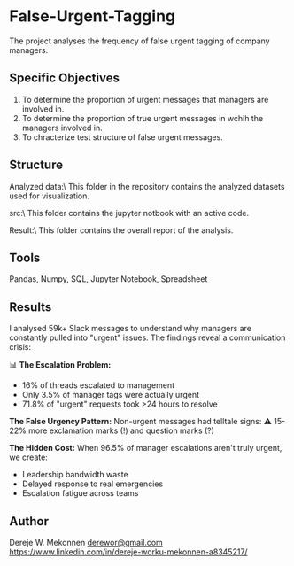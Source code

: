 # False-Urgent-Tagging
The project analyses the frequency of false urgent tagging of company managers.

## Specific Objectives
1. To determine the proportion of urgent messages that managers are involved in.
2. To determine the proportion of true urgent messages in wchih the managers involved in.
3. To chracterize test structure of false urgent messages.

## Structure
Analyzed data:\ This folder in the repository contains the analyzed datasets used for visualization.

src:\ This folder contains the jupyter notbook with an active code.

Result:\ This folder contains the overall report of the analysis.

## Tools

Pandas, Numpy, SQL, Jupyter Notebook, Spreadsheet

## Results

I analysed 59k+ Slack messages to understand why managers are constantly pulled into "urgent" issues. The findings reveal a communication crisis:

📊 **The Escalation Problem:**

- 16% of threads escalated to management
- Only 3.5% of manager tags were actually urgent
- 71.8% of "urgent" requests took >24 hours to resolve

**The False Urgency Pattern:** Non-urgent messages had telltale signs: ⚠️ 15-22% more exclamation marks (!) and question marks (?)

**The Hidden Cost:** When 96.5% of manager escalations aren't truly urgent, we create:

- Leadership bandwidth waste
- Delayed response to real emergencies
- Escalation fatigue across teams

## Author
Dereje W. Mekonnen
derewor@gmail.com
https://www.linkedin.com/in/dereje-worku-mekonnen-a8345217/


